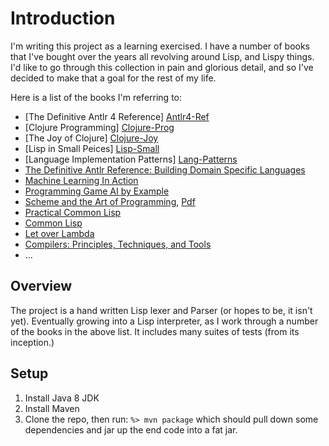 # Introduction

I'm writing this project as a learning exercised.  I have a number of books
that I've bought over the years all revolving around Lisp, and Lispy things.
I'd like to go through this collection in pain and glorious detail, and so
I've decided to make that a goal for the rest of my life.

Here is a list of the books I'm referring to:

- [The Definitive Antlr 4 Reference] [Antlr4-Ref]
- [Clojure Programming] [Clojure-Prog]
- [The Joy of Clojure] [Clojure-Joy]
- [Lisp in Small Peices] [Lisp-Small]
- [Language Implementation Patterns] [Lang-Patterns]
- [The Definitive Antlr Reference: Building Domain Specific Languages][Building-DSLs]
- [Machine Learning In Action][Machine-Action]
- [Programming Game AI by Example][AI-Example]
- [Scheme and the Art of Programming][Scheme-Art], [Pdf][Scheme-Art-Pdf]
- [Practical Common Lisp][Practical-Lisp]
- [Common Lisp][Common-Lisp]
- [Let over Lambda][LoL]
- [Compilers: Principles, Techniques, and Tools][Compilers]
- ...


## Overview

The project is a hand written Lisp lexer and Parser (or hopes to be, it isn't
yet).  Eventually growing into a Lisp interpreter, as I work through a number
of the books in the above list.  It includes many suites of tests (from its
inception.)

## Setup

1. Install Java 8 JDK
1. Install Maven
1. Clone the repo, then run: `%> mvn package` which should pull down some
dependencies and jar up the end code into a fat jar.

[Antlr4-Ref]: http://pragprog.com/book/tpantlr2/the-definitive-antlr-4-reference
[Clojure-Prog]: http://shop.oreilly.com/product/0636920013754.do
[Clojure-Joy]: http://www.manning.com/fogus2/
[Lisp-Small]: http://books.google.com/books/about/LISP_in_Small_Pieces.html?id=zxp9QgAACAAJ
[Lang-Patterns]: http://pragprog.com/book/tpdsl/language-implementation-patterns
[Building-DSLs]: http://shop.oreilly.com/product/9780978739256.do
[Machine-Action]: http://www.manning.com/pharrington/
[AI-Example]: http://books.google.com/books/about/Programming_Game_AI_by_Example.html?id=gDLpyWtFacYC
[Scheme-Art]: http://www.amazon.com/Scheme-Art-Programming-George-Springer/dp/0262192888
[Scheme-Art-Pdf]: http://www.cs.unm.edu/~williams/cs357/springer-friedman.pdf
[Practical-Lisp]: http://books.google.com/books/about/Practical_Common_Lisp.html?id=gwyZ4jdn_jMC
[Common-Lisp]: http://www.amazon.com/Common-LISP-Language-Second-Edition/dp/1555580416
[LoL]: http://letoverlambda.com/
[Compilers]: http://dragonbook.stanford.edu/
